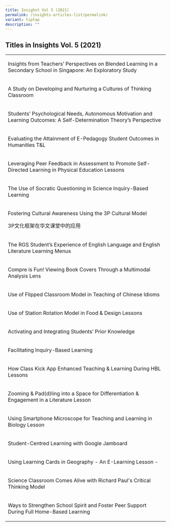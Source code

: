 ```yaml
---
title: Insighst Vol 5 (2021)
permalink: /insights-articles-list/permalink/
variant: tiptap
description: ""
---
```

<h2>Titles in Insights Vol. 5 (2021)</h2><table><tbody><tr><td rowspan="1" colspan="1"><p>Insights from Teachers’ Perspectives on Blended Learning in a Secondary School in Singapore: An Exploratory Study</p></td></tr><tr><td rowspan="1" colspan="1"><p>A Study on Developing and Nurturing a Cultures of Thinking Classroom</p></td></tr><tr><td rowspan="1" colspan="1"><p>Students’ Psychological Needs, Autonomous Motivation and Learning Outcomes: A Self-Determination Theory’s Perspective</p></td></tr><tr><td rowspan="1" colspan="1"><p>Evaluating the Attainment of E-Pedagogy Student Outcomes in Humanities T&amp;L</p></td></tr><tr><td rowspan="1" colspan="1"><p>Leveraging Peer Feedback in Assessment to Promote Self-Directed Learning in Physical Education Lessons</p></td></tr><tr><td rowspan="1" colspan="1"><p>The Use of Socratic Questioning in Science Inquiry-Based Learning</p></td></tr><tr><td rowspan="1" colspan="1"><p>Fostering Cultural Awareness Using the 3P Cultural Model</p><p>3P文化框架在华文课堂中的应用</p></td></tr><tr><td rowspan="1" colspan="1"><p>The RGS Student’s Experience of English Language and English Literature Learning Menus</p></td></tr><tr><td rowspan="1" colspan="1"><p>Compre is Fun! Viewing Book Covers Through a Multimodal Analysis Lens</p></td></tr><tr><td rowspan="1" colspan="1"><p>Use of Flipped Classroom Model in Teaching of Chinese Idioms</p></td></tr><tr><td rowspan="1" colspan="1"><p>Use of Station Rotation Model in Food &amp; Design Lessons</p></td></tr><tr><td rowspan="1" colspan="1"><p>Activating and Integrating Students’ Prior Knowledge</p></td></tr><tr><td rowspan="1" colspan="1"><p>Facilitating Inquiry-Based Learning</p></td></tr><tr><td rowspan="1" colspan="1"><p>How Class Kick App Enhanced Teaching &amp; Learning During HBL Lessons</p></td></tr><tr><td rowspan="1" colspan="1"><p>Zooming &amp; Pad(d)ling into a Space for Differentiation &amp; Engagement in a Literature Lesson</p></td></tr><tr><td rowspan="1" colspan="1"><p>Using Smartphone Microscope for Teaching and Learning in Biology Lesson</p></td></tr><tr><td rowspan="1" colspan="1"><p>Student-Centred Learning with Google Jamboard</p></td></tr><tr><td rowspan="1" colspan="1"><p>Using Learning Cards in Geography - An E-Learning Lesson -</p></td></tr><tr><td rowspan="1" colspan="1"><p>Science Classroom Comes Alive with Richard Paul's Critical Thinking Model</p></td></tr><tr><td rowspan="1" colspan="1"><p>Ways to Strengthen School Spirit and Foster Peer Support During Full Home-Based Learning</p></td></tr></tbody></table><p></p>